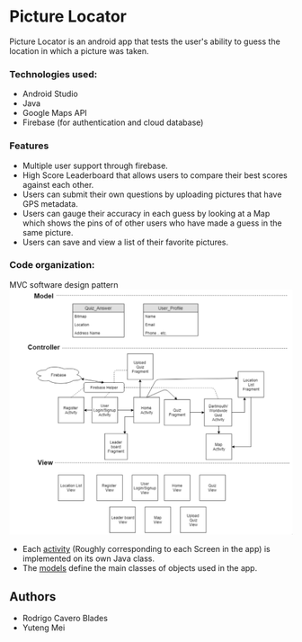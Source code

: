 # Picture Locator
Picture Locator is an android app that tests the user's ability to guess the location in which a picture was taken. 

### Technologies used:
- Android Studio
- Java
- Google Maps API
- Firebase (for authentication and cloud database)

### Features
- Multiple user support through firebase.
- High Score Leaderboard that allows users to compare their best scores against each other.
- Users can submit their own questions by uploading pictures that have GPS metadata.
- Users can gauge their accuracy in each guess by looking at a Map which shows the pins of of other users who have made a guess in the same picture.
- Users can save and view a list of their favorite pictures.

### Code organization:
 MVC software design pattern
 ![MVC model](./MVC.png)

- Each [activity](Picture_Locator/app/src/main/java/com/example/picture_locator) (Roughly corresponding to each Screen in the app) is implemented on its own Java class.
- The [models](Picture_Locator/app/src/main/java/com/example/picture_locator/Models) define the main classes of objects used in the app.

## Authors
- Rodrigo Cavero Blades
- Yuteng Mei

